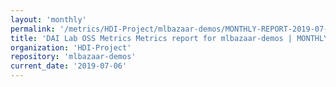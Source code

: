 ```yaml
---
layout: 'monthly'
permalink: '/metrics/HDI-Project/mlbazaar-demos/MONTHLY-REPORT-2019-07-06/'
title: 'DAI Lab OSS Metrics Metrics report for mlbazaar-demos | MONTHLY-REPORT-2019-07-06'
organization: 'HDI-Project'
repository: 'mlbazaar-demos'
current_date: '2019-07-06'
---
```

